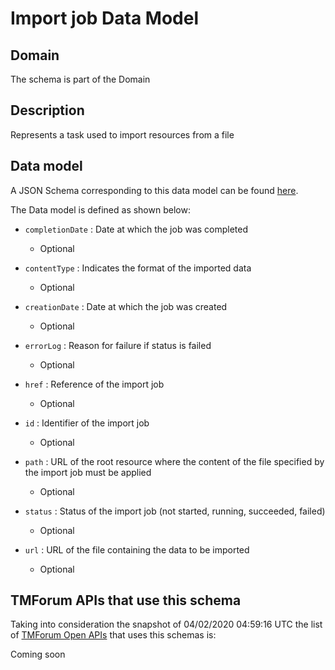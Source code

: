 # Import job Data Model

## Domain

The  schema is part of the  Domain

## Description

Represents a task used to import resources from a file

## Data model

A JSON Schema corresponding to this data model can be found
[here](https://github.com/tmforum-rand/schemas/blob/candidates/Common/ImportJob.schema.json).

The Data model is defined as shown below:

- `completionDate` : Date at which the job was completed

  - Optional


- `contentType` : Indicates the format of the imported data

  - Optional


- `creationDate` : Date at which the job was created

  - Optional


- `errorLog` : Reason for failure if status is failed

  - Optional


- `href` : Reference of the import job

  - Optional


- `id` : Identifier of the import job

  - Optional


- `path` : URL of the root resource where the content of the file specified by the import job must be applied

  - Optional


- `status` : Status of the import job (not started, running, succeeded, failed)

  - Optional


- `url` : URL of the file containing the data to be imported

  - Optional






## TMForum APIs that use this schema

Taking into consideration the snapshot of 04/02/2020 04:59:16 UTC the list of [TMForum Open APIs](https://www.tmforum.org/open-apis/) that uses this schemas is:

Coming soon